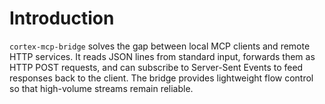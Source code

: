 # Introduction

`cortex-mcp-bridge` solves the gap between local MCP clients and remote HTTP services. It reads JSON lines from standard input, forwards them as HTTP POST requests, and can subscribe to Server-Sent Events to feed responses back to the client. The bridge provides lightweight flow control so that high-volume streams remain reliable.
